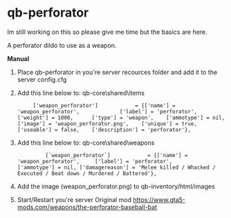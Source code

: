 # qb-perforator

Im still working on this so please give me time but the basics are here.

A perforator dildo to use as a weapon.


**Manual**
1. Place qb-perforator in you're server recources folder and add it to the server config.cfg

2. Add this line below to: qb-core\shared\items	
	
			['weapon_perforator'] 		     = {['name'] = 'weapon_perforator', 		   	['label'] = 'perforator', 	            ['weight'] = 1000, 		['type'] = 'weapon',  	['ammotype'] = nil,						['image'] = 'weapon_perforator.png',    ['unique'] = true,      ['useable'] = false, 	['description'] = 'perforator'},

	
3. Add this line below to: qb-core\shared\weapons

				[`weapon_perforator`] 		     = {['name'] = 'weapon_perforator',     ['label'] = 'perforator', 			['ammotype'] = nil,	['damagereason'] = 'Melee killed / Whacked / Executed / Beat down / Murdered / Battered'},
        
        
4. Add the image (weapon_perforator.png) to qb-inventory/html/images

5. Start/Restart you're server
Original mod https://www.gta5-mods.com/weapons/the-perforator-baseball-bat
